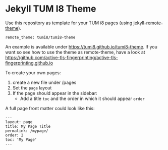 # Jekyll TUM I8 Theme

Use this repository as template for your TUM i8 pages (using [jekyll-remote-theme](https://github.com/benbalter/jekyll-remote-theme)).

    remote_theme: tumi8/tumi8-theme

An example is available under https://tumi8.github.io/tumi8-theme. If you want so see how to use the theme as remote-theme, have a look at https://github.com/active-tls-fingerprinting/active-tls-fingerprinting.github.io

To create your own pages:
1. create a new file under /pages
2. Set the `page` layout
3. If the page should appear in the sidebar:
    - Add a title `toc` and the order in which it should appear `order`

A full page front matter could look like this:

    ---
    layout: page
    title: My Page Title
    permalink: /mypage/
    order: 2
    toc: 'My Page'
    ---

